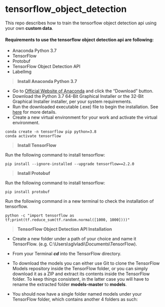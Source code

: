 # tensorflow_object_detection
This repo describes how to train the tensorflow object detection api using your own **custom data**.

#### Requirements to use the tensorflow object detection api are following:
* Anaconda Python 3.7
* TensorFlow
* Protobuf
* TensorFlow Object Detection API
* LabelImg

  

> **Install Anaconda Python 3.7**

* Go to [Official Website of Anaconda](https://www.anaconda.com/products/individual) and click the “Download” button.
* Download the Python 3.7 64-Bit Graphical Installer or the 32-Bit Graphical Installer installer, per your system requirements.
* Run the downloaded executable (.exe) file to begin the installation. See [here](https://docs.anaconda.com/free/anaconda/install/windows/) for more details.
* Create a new virtual environment for your work and activate the virtual environment.
```
conda create -n tensorflow pip python=3.8
conda activate tensorflow
```

> **Install TensorFlow**

Run the following command to install tensorflow:
```
pip install --ignore-installed --upgrade tensorflow==2.2.0
```

> **Install Protobuf**

Run the following command to install tensorflow:
```
pip install protobuf
```

Run the following command in a new terminal to check the installation of tensorflow.
```
python -c "import tensorflow as tf;print(tf.reduce_sum(tf.random.normal([1000, 1000])))"
```

> **TensorFlow Object Detection API Installation**

* Create a new folder under a path of your choice and name it TensorFlow. (e.g. C:\Users\sglvladi\Documents\TensorFlow).

* From your Terminal **_cd_** into the TensorFlow directory.

* To download the models you can either use Git to clone the TensorFlow Models repository inside the TensorFlow folder, or you can simply download it as a ZIP and extract its contents inside the TensorFlow folder. To keep things consistent, in the latter case you will have to rename the extracted folder **models-master** to **models**.

* You should now have a single folder named models under your TensorFlow folder, which contains another 4 folders as such:
